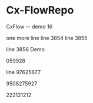 # Cx-FlowRepo


CxFlow -- demo 16


one more line
line 3854
line 3855




line 3856
Demo

059928


line 97625677

9508275927

222121212